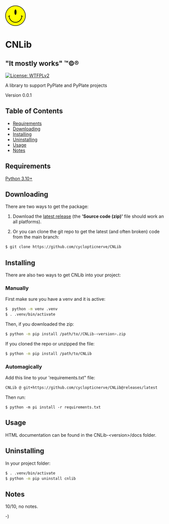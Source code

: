 <!----------------------------------------------------------------------------->
<!-- Project : CNLib                                           /          \  -->
<!-- Filename: README.md                                      |     ()     | -->
<!-- Date    : 06/12/2025                                     |            | -->
<!-- Author  : cyclopticnerve                                 |   \____/   | -->
<!-- License : WTFPLv2                                         \          /  -->
<!----------------------------------------------------------------------------->

![](images/cnlib.png)
# CNLib

## "It mostly works" ™©®

[![License: WTFPLv2](https://img.shields.io/badge/License-WTFPL-brightgreen.svg)](http://www.wtfpl.net)

<!-- __RM_SHORT_DESC__ -->
A library to support PyPlate and PyPlate projects
<!-- __RM_SHORT_DESC__ -->

<!-- __RM_VERSION__ -->
Version 0.0.1
<!-- __RM_VERSION__ -->

<!-- ![alt-text](readme/screenshot.png) -->

## Table of Contents
- [Requirements](#requirements)
- [Downloading](#downloading)
- [Installing](#installing)
- [Uninstalling](#uninstalling)
- [Usage](#usage)
- [Notes](#notes)

## Requirements
<!-- __RM_DEPS__ -->
[Python 3.10+](https://python.org)
<!-- __RM_DEPS__ -->

## Downloading

There are two ways to get the package:

1. Download the [latest
release](https://github.com/cyclopticnerve/CNLib/releases/latest) (the
**'Source code (zip)'**
file should work an all platforms).


2. Or you can clone the git repo to get the latest (and often broken) code from
   the main branch:
```bash
$ git clone https://github.com/cyclopticnerve/CNLib
```

## Installing
<!-- __RM_PKG__ -->
There are also two ways to get CNLib into your project:

### Manually

First make sure you have a venv and it is active:
```bash
$  python -m venv .venv
$ . .venv/bin/activate
```

Then, if you downloaded the zip:
```bash
$ python -m pip install /path/to//CNLib-<version>.zip
```

If you cloned the repo or unzipped the file:
```bash
$ python -m pip install /path/to/CNLib
```

### Automagically
Add this line to your 'requirements.txt" file:
```bash
CNLib @ git+https://github.com/cyclopticnerve/CNLib@releases/latest
```
Then run:
```
$ python -m pi install -r requirements.txt
```

<!-- __RM_PKG__ -->

## Usage
HTML documentation can be found in the CNLib-\<version\>/docs folder.

## Uninstalling
<!-- __RM_PKG__ -->
In your project folder:
```bash
$ . .venv/bin/activate
$ python -m pip uninstall cnlib
```
<!-- __RM_PKG__ -->

## Notes
10/10, no notes.

-)
<!-- -) -->
